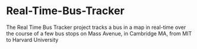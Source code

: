 # Real-Time-Bus-Tracker
The Real Time Bus Tracker project tracks a bus in a map in real-time over the course of a few bus stops on Mass Avenue, in Cambridge MA, from MIT to Harvard University
